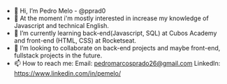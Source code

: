 - 👋 Hi, I’m Pedro Melo - @pprad0
- 👀 At the moment i'm mostly interested in increase my knowledge of Javascript and technical English.
- 🌱 I’m currently learning back-end(Javascript, SQL) at Cubos Academy and front-end (HTML, CSS) at Rocketseat.
- 💞️ I’m looking to collaborate on back-end projects and maybe front-end, fullstack projects in the future.
- 📫 How to reach me: 
                    Email: pedromarcosprado26@gmail.com
                    LinkedIn: https://www.linkedin.com/in/pemelo/

<!---
pprad0/pprad0 is a ✨ special ✨ repository because its `README.md` (this file) appears on your GitHub profile.
You can click the Preview link to take a look at your changes.
--->
